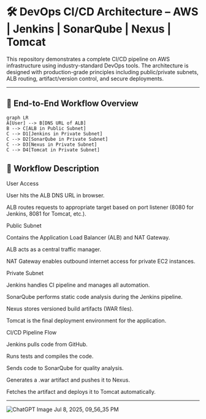 # 🛠️ DevOps CI/CD Architecture – AWS | Jenkins | SonarQube | Nexus | Tomcat

This repository demonstrates a complete CI/CD pipeline on AWS infrastructure using industry-standard DevOps tools. The architecture is designed with production-grade principles including public/private subnets, ALB routing, artifact/version control, and secure deployments.

---

## 📌 End-to-End Workflow Overview

```mermaid
graph LR
A[User] --> B[DNS URL of ALB]
B --> C[ALB in Public Subnet]
C --> D1[Jenkins in Private Subnet]
C --> D2[SonarQube in Private Subnet]
C --> D3[Nexus in Private Subnet]
C --> D4[Tomcat in Private Subnet]

```

## 🔄 Workflow Description
User Access

User hits the ALB DNS URL in browser.

ALB routes requests to appropriate target based on port listener (8080 for Jenkins, 8081 for Tomcat, etc.).

Public Subnet

Contains the Application Load Balancer (ALB) and NAT Gateway.

ALB acts as a central traffic manager.

NAT Gateway enables outbound internet access for private EC2 instances.

Private Subnet

Jenkins handles CI pipeline and manages all automation.

SonarQube performs static code analysis during the Jenkins pipeline.

Nexus stores versioned build artifacts (WAR files).

Tomcat is the final deployment environment for the application.

CI/CD Pipeline Flow

Jenkins pulls code from GitHub.

Runs tests and compiles the code.

Sends code to SonarQube for quality analysis.

Generates a .war artifact and pushes it to Nexus.

Fetches the artifact and deploys it to Tomcat automatically.

---




![ChatGPT Image Jul 8, 2025, 09_56_35 PM](https://github.com/user-attachments/assets/9b0fdba6-2fed-4558-a716-9721535ef888)

